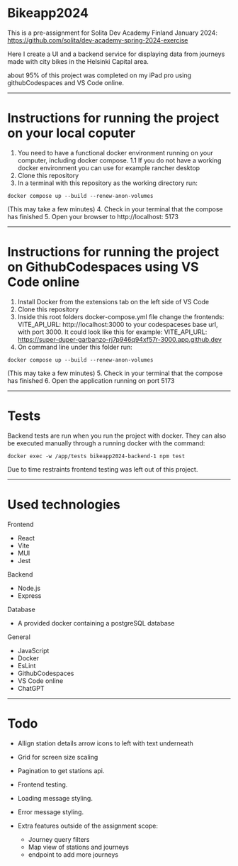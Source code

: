 # Bikeapp2024

This is a pre-assignment for Solita Dev Academy Finland January 2024:
https://github.com/solita/dev-academy-spring-2024-exercise

Here I create a UI and a backend service for displaying data from journeys made with city bikes in the Helsinki Capital area.

about 95% of this project was completed on my iPad pro using githubCodespaces and VS Code online.

_______________________________________________________________________

# Instructions for running the project on your local coputer
1. You need to have a functional docker environment running on your computer, including docker compose.
1.1 If you do not have a working docker environment you can use for example rancher desktop
2. Clone this repository
3. In a terminal with this repository as the working directory run:

```
docker compose up --build --renew-anon-volumes
```
(This may take a few minutes)
4. Check in your terminal that the compose has finished 
5. Open your browser to http://localhost: 5173

_______________________________________________________________________

# Instructions for running the project on GithubCodespaces using VS Code online
1. Install Docker from the extensions tab on the left side of VS Code
2. Clone this repository
3. Inside this root folders docker-compose.yml file change the frontends:
    VITE_API_URL: http://localhost:3000
    to your codespaceses base url, with port 3000. It could look like this for example:
    VITE_API_URL: https://super-duper-garbanzo-rj7p946q94xf57r-3000.app.github.dev
4. On command line under this folder run:

```
docker compose up --build --renew-anon-volumes
```
(This may take a few minutes)
5. Check in your terminal that the compose has finished
6. Open the application running on port 5173

_______________________________________________________________________

# Tests

Backend tests are run when you run the project with docker. They can also be executed manually through a running docker with the command:
```
docker exec -w /app/tests bikeapp2024-backend-1 npm test
```

Due to time restraints frontend testing was left out of this project.

_______________________________________________________________________

# Used technologies
Frontend
- React
- Vite
- MUI
- Jest

Backend
- Node.js
- Express

Database
- A provided docker containing a postgreSQL database

General
- JavaScript
- Docker
- EsLint
- GithubCodespaces
- VS Code online
- ChatGPT


_______________________________________________________________________

# Todo
- Allign station details arrow icons to left with text underneath
- Grid for screen size scaling
- Pagination to get stations api.
- Frontend testing.
- Loading message styling.
- Error message styling.

- Extra features outside of the assignment scope:
    - Journey query filters
    - Map view of stations and journeys
    - endpoint to add more journeys
